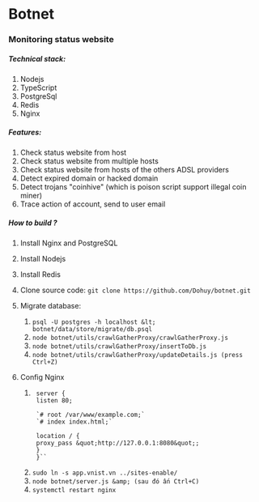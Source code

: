 # Botnet
### Monitoring status website

##### Technical stack:
1. Nodejs
2. TypeScript
3. PostgreSql
4. Redis
5. Nginx

##### Features:
1. Check status website from host
2. Check status website from multiple hosts
3. Check status website from hosts of the others ADSL providers
3. Detect expired domain or hacked domain
4. Detect trojans "coinhive" (which is poison script support illegal coin miner)
5. Trace action of account, send to user email
##### How to build ?

1. Install Nginx and PostgreSQL
2. Install Nodejs
3. Install Redis
4. Clone source code: `git clone https://github.com/Dohuy/botnet.git`
5. Migrate database: 
    1. `psql -U postgres -h localhost &lt; botnet/data/store/migrate/db.psql`
    2. `node botnet/utils/crawlGatherProxy/crawlGatherProxy.js`
    3. `node botnet/utils/crawlGatherProxy/insertToDb.js`
    4. `node botnet/utils/crawlGatherProxy/updateDetails.js (press Ctrl+Z)`
6. Config Nginx

    1. ``` sudo nano /etc/nginx/sites-available/app.vnist.vn
        server {
        listen 80;
        
        `# root /var/www/example.com;`
        `# index index.html;`
        
        location / {
        proxy_pass &quot;http://127.0.0.1:8080&quot;;
        }
        }``
     2. `sudo ln -s app.vnist.vn ../sites-enable/`
     3. `node botnet/server.js &amp; (sau đó ấn Ctrl+C)`
     4. `systemctl restart nginx`       
     